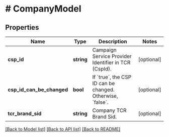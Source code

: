 # # CompanyModel

## Properties

Name | Type | Description | Notes
------------ | ------------- | ------------- | -------------
**csp_id** | **string** | Campaign Service Provider Identifier in TCR (CspId). | [optional]
**csp_id_can_be_changed** | **bool** | If &#x60;true&#x60;, the CSP ID can be changed. Otherwise, &#x60;false&#x60;. | [optional]
**tcr_brand_sid** | **string** | Company TCR Brand Sid. | [optional]

[[Back to Model list]](../../README.md#models) [[Back to API list]](../../README.md#endpoints) [[Back to README]](../../README.md)

